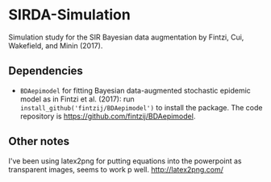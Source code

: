 # SIRDA-Simulation

Simulation study for the SIR Bayesian data augmentation by Fintzi, Cui, Wakefield, and Minin (2017).

## Dependencies 

- `BDAepimodel` for fitting Bayesian data-augmented stochastic epidemic model as in Fintzi et al. (2017): run `install_github('fintzij/BDAepimodel')` to install the package. The code repository is https://github.com/fintzij/BDAepimodel.

## Other notes

I've been using latex2png for putting equations into the powerpoint as transparent images, seems to work p well. 
http://latex2png.com/
